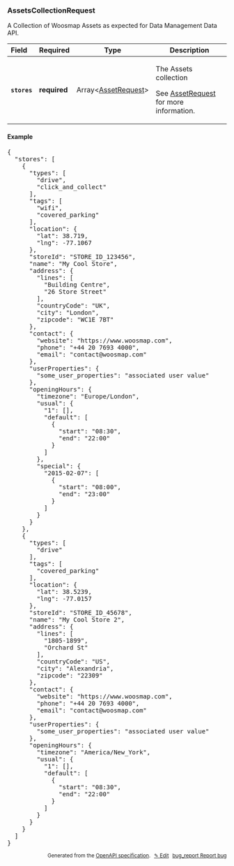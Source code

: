 <!--- This is a generated file, do not edit! -->
<!--- [START woosmap_http_schema_assetscollectionrequest] -->
<h3 class="schema-object" id="AssetsCollectionRequest">AssetsCollectionRequest</h3>

A Collection of Woosmap Assets as expected for Data Management Data API.

| Field                                                                                                        | Required     | Type                                                      | Description                                                                                                                                   |
| :----------------------------------------------------------------------------------------------------------- | ------------ | --------------------------------------------------------- | --------------------------------------------------------------------------------------------------------------------------------------------- |
| <h4 id="AssetsCollectionRequest-stores" class="add-link schema-object-property-key"><code>stores</code></h4> | **required** | Array&lt;[AssetRequest](#AssetRequest "AssetRequest")&gt; | <div class="ref-property-description"><p>The Assets collection</p><p>See <a href="#AssetRequest">AssetRequest</a> for more information.</div> |

<h4 class="schema-object-example" id="AssetsCollectionRequest-example">Example</h4>

<pre class="notranslate lang-json prettyprint">{
  "stores": [
    {
      "types": [
        "drive",
        "click_and_collect"
      ],
      "tags": [
        "wifi",
        "covered_parking"
      ],
      "location": {
        "lat": 38.719,
        "lng": -77.1067
      },
      "storeId": "STORE_ID_123456",
      "name": "My Cool Store",
      "address": {
        "lines": [
          "Building Centre",
          "26 Store Street"
        ],
        "countryCode": "UK",
        "city": "London",
        "zipcode": "WC1E 7BT"
      },
      "contact": {
        "website": "https://www.woosmap.com",
        "phone": "+44 20 7693 4000",
        "email": "contact@woosmap.com"
      },
      "userProperties": {
        "some_user_properties": "associated user value"
      },
      "openingHours": {
        "timezone": "Europe/London",
        "usual": {
          "1": [],
          "default": [
            {
              "start": "08:30",
              "end": "22:00"
            }
          ]
        },
        "special": {
          "2015-02-07": [
            {
              "start": "08:00",
              "end": "23:00"
            }
          ]
        }
      }
    },
    {
      "types": [
        "drive"
      ],
      "tags": [
        "covered_parking"
      ],
      "location": {
        "lat": 38.5239,
        "lng": -77.0157
      },
      "storeId": "STORE_ID_45678",
      "name": "My Cool Store 2",
      "address": {
        "lines": [
          "1805-1899",
          "Orchard St"
        ],
        "countryCode": "US",
        "city": "Alexandria",
        "zipcode": "22309"
      },
      "contact": {
        "website": "https://www.woosmap.com",
        "phone": "+44 20 7693 4000",
        "email": "contact@woosmap.com"
      },
      "userProperties": {
        "some_user_properties": "associated user value"
      },
      "openingHours": {
        "timezone": "America/New_York",
        "usual": {
          "1": [],
          "default": [
            {
              "start": "08:30",
              "end": "22:00"
            }
          ]
        }
      }
    }
  ]
}</pre>

<p style="text-align: right; font-size: smaller;">Generated from the <a data-label="openapi-github" href="https://github.com/woosmap/openapi-specification" title="Woosmap OpenAPI Specification" class="external">OpenAPI specification</a>.
<a data-label="openapi-github-woosmap-http-schema-assetscollectionrequest" data-action="edit" style="margin-left: 5px;" href="https://github.com/woosmap/openapi-specification/blob/main/specification/schemas/AssetsCollectionRequest.yml" title="Edit on GitHub">✎ Edit</a>
<a data-label="openapi-github-woosmap-http-schema-assetscollectionrequest" data-action="bug" style="margin-left: 5px;" href="https://github.com/woosmap/openapi-specification/issues/new?assignees=&labels=type%3A+bug%2C+triage+me&template=bug_report.md&title=[schemas] Bug - AssetsCollectionRequest" title="File bug for schemas on GitHub"><span class="material-icons">bug_report</span> Report bug</a>
</p>

<!--- [END woosmap_http_schema_assetscollectionrequest] -->
